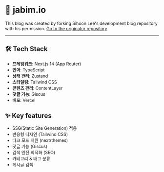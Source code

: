 # 💫 jabim.io
This blog was created by forking Sihoon Lee's development blog repository with his permission. 
[Go to the originator repository](https://github.com/lee-sihun/sihun.dev)



--------------------------------------------------------------------------------------
## 🛠 Tech Stack

- **프레임워크**: Next.js 14 (App Router)
- **언어**: TypeScript
- **상태 관리**: Zustand
- **스타일링**: Tailwind CSS
- **콘텐츠 관리**: ContentLayer
- **댓글 기능**: Giscus
- **배포**: Vercel

## ✨ Key features
- SSG(Static Site Generation) 적용 
- 반응형 디자인 (Tailwind CSS)
- 다크 모드 지원 (next/themes)
- 댓글 기능 (Giscus)
- 검색 엔진 최적화 (SEO)
- 카테고리 & 태그 분류
- 게시글 검색 
